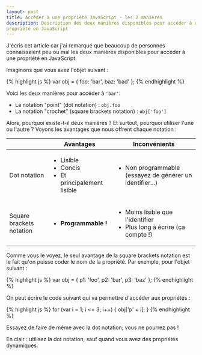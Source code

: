 ```yaml
---
layout: post
title: Accéder à une propriété JavaScript - les 2 manières
description: Description des deux manières disponibles pour accéder à une
propriété en JavaScript
---
```


J'écris cet article car j'ai remarqué que beaucoup de personnes connaissaient
peu ou mal les deux manières disponibles pour accéder à une propriété en
JavaScript.

Imaginons que vous avez l'objet suivant :

{% highlight js %}
var obj = {
    foo: 'bar',
    baz: 'bad'
};
{% endhighlight %}

Voici les deux manières pour accéder à `'bar'`:

- La notation "point" (dot notation) : `obj.foo`
- La notation "crochet" (square brackets notation) : `obj['foo']`

Alors, pourquoi existe-t-il deux manières ? Et surtout, pourquoi utiliser l'une
ou l'autre ? Voyons les avantages que nous offrent chaque notation :

<table>
    <thead>
        <tr>
            <th></th>
            <th>Avantages</th>
            <th>Inconvénients</th>
        </tr>
    </thead>
    <tbody>
        <tr>
            <td>Dot notation</td>
            <td>
                <ul>
                    <li>Lisible</li>
                    <li>Concis</li>
                    <li>Et principalement lisible</li>
                </ul>
            </td>
            <td>
                <ul>
                    <li>Non programmable (essayez de générer un identifier...)</li>
                </ul>
            </td>
        </tr>
        <tr>
            <td>Square brackets notation</td>
            <td>
                <ul>
                    <li><strong>Programmable !</strong></li>
                </ul>
            </td>
            <td>
                <ul>
                    <li>Moins lisible que l'identifier</li>
                    <li>Plus long à écrire (ça compte !)</li>
                </ul>
            </td>
        </tr>
    </tbody>
</table>

Comme vous le voyez, le seul avantage de la square brackets notation est
le fait qu'on puisse coder le nom de la propriété. Par exemple, pour l'objet
suivant :

{% highlight js %}
var obj = {
    p1: 'foo',
    p2: 'bar',
    p3: 'baz'
};
{% endhighlight %}

On peut écrire le code suivant qui va permettre d'accéder aux propriétés :

{% highlight js %}
for (var i = 1; i <= 3; i++) {
    obj['p' + i];
}
{% endhighlight %}

Essayez de faire de même avec la dot notation; vous ne pourrez pas !

En clair : utilisez la dot notation, sauf quand vous avez des propriétés
dynamiques.
